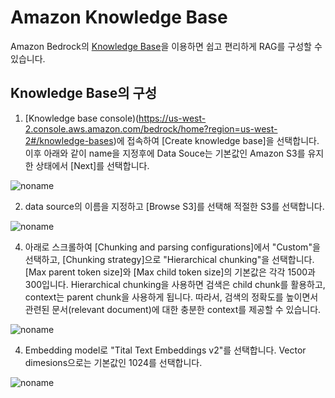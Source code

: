 # Amazon Knowledge Base

Amazon Bedrock의 [Knowledge Base](https://docs.aws.amazon.com/bedrock/latest/userguide/knowledge-base.html)을 이용하면 쉽고 편리하게 RAG를 구성할 수 있습니다.

## Knowledge Base의 구성

1) [Knowledge base console)(https://us-west-2.console.aws.amazon.com/bedrock/home?region=us-west-2#/knowledge-bases)에 접속하여 [Create knowledge base]을 선택합니다. 이후 아래와 같이 name을 지정후에 Data Souce는 기본값인 Amazon S3를 유지한 상태에서 [Next]를 선택합니다.

![noname](https://github.com/user-attachments/assets/8dd3f6a4-5c82-4ceb-a42b-4e0d1e8db843)

2) data source의 이름을 지정하고 [Browse S3]를 선택해 적절한 S3를 선택합니다.
   
![noname](https://github.com/user-attachments/assets/08d3f294-b8ff-4216-82af-ece338debf26)

4) 아래로 스크롤하여 [Chunking and parsing configurations]에서 "Custom"을 선택하고, [Chunking strategy]으로 "Hierarchical chunking"을 선택합니다. [Max parent token size]와 [Max child token size]의 기본값은 각각 1500과 300입니다. Hierarchical chunking을 사용하면 검색은 child chunk를 활용하고, context는 parent chunk을 사용하게 됩니다. 따라서, 검색의 정확도를 높이면서 관련된 문서(relevant document)에 대한 충분한 context를 제공할 수 있습니다.

![noname](https://github.com/user-attachments/assets/91bea97e-6a04-4ffa-be07-01379c9c3366)


4) Embedding model로 "Tital Text Embeddings v2"를 선택합니다. Vector dimesions으로는 기본값인 1024를 선택합니다.

![noname](https://github.com/user-attachments/assets/e86f0278-c599-4b52-9df9-f76c436dfc2e)

